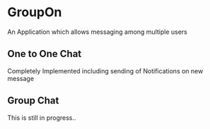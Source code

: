 # GroupOn
An Application which allows messaging among multiple users

One to One Chat 
---------------
Completely Implemented including sending of Notifications on new message

Group Chat 
----------
This is still in progress..
